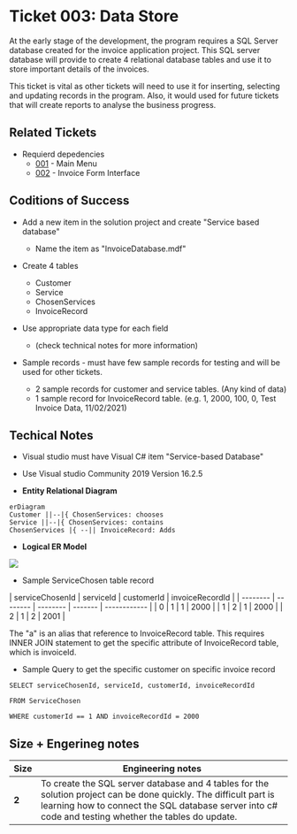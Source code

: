 Ticket 003: Data Store
=======================

At the early stage of the development, the program requires a SQL Server database created for the invoice application project. This SQL server database will provide to create 4 relational database tables and use it to store important details of the invoices. 

This ticket is vital as other tickets will need to use it for inserting, selecting and updating records in the program. Also, it would used for future tickets that will create reports to analyse the business progress. 

Related Tickets
---------------
* Requierd depedencies
    * [001](./001.md) - Main Menu
    * [002](./002.md) - Invoice Form Interface


Coditions of Success
--------------------
*  Add a new item in the solution project and create "Service based database"
    *  Name the item as "InvoiceDatabase.mdf"
*  Create 4 tables
    * Customer
    * Service
    * ChosenServices
    * InvoiceRecord

* Use appropriate data type for each field 
    * (check technical notes for more information)
    
* Sample records - must have few sample records for testing and will be used for other tickets.
    * 2 sample records for customer and service tables. (Any kind of data)
    * 1 sample record for InvoiceRecord table. 
        (e.g. 1, 2000, 100, 0, Test Invoice Data, 11/02/2021)

Techical Notes
--------------
* Visual studio must have Visual C# item "Service-based Database"
* Use Visual studio Community 2019 Version 16.2.5

* **Entity Relational Diagram**
```mermaid
erDiagram
Customer ||--|{ ChosenServices: chooses
Service ||--|{ ChosenServices: contains
ChosenServices |{ --|| InvoiceRecord: Adds
```


* **Logical ER Model**

![](https://i.imgur.com/m25xhow.png)






* Sample ServiceChosen table record


| serviceChosenId | serviceId | customerId | invoiceRecordId |
| -------- | -------- | -------- | ------- | ------------ |
|     0     | 1     | 1     |     2000   |
|     1     | 2     | 1     |     2000   |
|     2     | 1     | 2     |     2001   |

The "a" is an alias that reference to InvoiceRecord table. This requires INNER JOIN statement to get the specific attribute of InvoiceRecord table, which is invoiceId. 

* Sample Query to get the specific customer on specific invoice record
```sql=
SELECT serviceChosenId, serviceId, customerId, invoiceRecordId

FROM ServiceChosen

WHERE customerId == 1 AND invoiceRecordId = 2000
```


Size + Engerineg notes
----------------------
| Size | Engineering notes | 
| -------- | -------- |
| **2**    | To create the SQL server database and 4 tables for the solution project can be done quickly. The difficult part is learning how to connect the SQL database server into c# code and testing whether the tables do update. | 
